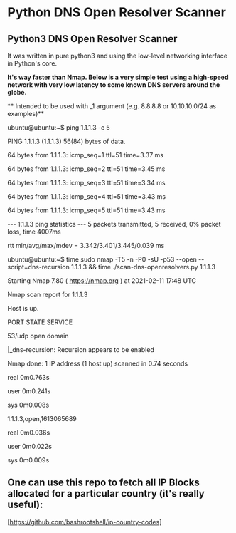 # Python DNS Open Resolver Scanner

## Python3 DNS Open Resolver Scanner

It was written in pure python3 and using the low-level networking interface in
Python's core.


**It's way faster than Nmap. Below is a very simple test using a high-speed network
with very low latency to some known DNS servers around the globe.**

** Intended to be used with _1 argument (e.g. 8.8.8.8 or 10.10.10.0/24 as examples)**


ubuntu@ubuntu:~$ ping 1.1.1.3 -c 5

PING 1.1.1.3 (1.1.1.3) 56(84) bytes of data.

64 bytes from 1.1.1.3: icmp_seq=1 ttl=51 time=3.37 ms

64 bytes from 1.1.1.3: icmp_seq=2 ttl=51 time=3.45 ms

64 bytes from 1.1.1.3: icmp_seq=3 ttl=51 time=3.34 ms

64 bytes from 1.1.1.3: icmp_seq=4 ttl=51 time=3.43 ms

64 bytes from 1.1.1.3: icmp_seq=5 ttl=51 time=3.43 ms


--- 1.1.1.3 ping statistics ---
5 packets transmitted, 5 received, 0% packet loss, time 4007ms

rtt min/avg/max/mdev = 3.342/3.401/3.445/0.039 ms

ubuntu@ubuntu:~$ time sudo nmap -T5 -n -P0 -sU -p53 --open --script=dns-recursion 1.1.1.3 && time ./scan-dns-openresolvers.py 1.1.1.3

Starting Nmap 7.80 ( https://nmap.org ) at 2021-02-11 17:48 UTC

Nmap scan report for 1.1.1.3

Host is up.


PORT   STATE SERVICE

53/udp open  domain

|_dns-recursion: Recursion appears to be enabled


Nmap done: 1 IP address (1 host up) scanned in 0.74 seconds


real	0m0.763s

user	0m0.241s

sys	0m0.008s



1.1.1.3,open,1613065689

real	0m0.036s

user	0m0.022s

sys	0m0.009s



## One can use this repo to fetch all IP Blocks allocated for a particular country (it's really useful):

[https://github.com/bashrootshell/ip-country-codes]
